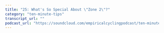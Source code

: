 ```yaml
---
title: "25: What's So Special About \"Zone 2\"?"
category: "ten-minute-tips"
transcript_url: ""
podcast_url: "https://soundcloud.com/empiricalcyclingpodcast/ten-minute-tips-25-whats-so-special-about-zone-2"
---
```

